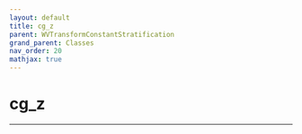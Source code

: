 ```yaml
---
layout: default
title: cg_z
parent: WVTransformConstantStratification
grand_parent: Classes
nav_order: 20
mathjax: true
---
```


#  cg_z




---

